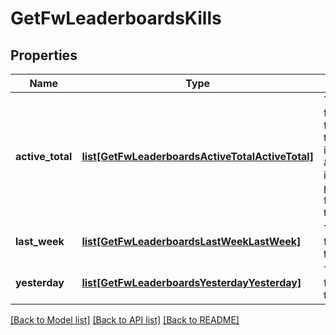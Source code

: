 # GetFwLeaderboardsKills

## Properties
Name | Type | Description | Notes
------------ | ------------- | ------------- | -------------
**active_total** | [**list[GetFwLeaderboardsActiveTotalActiveTotal]**](GetFwLeaderboardsActiveTotalActiveTotal.md) | Top 4 ranking of factions active in faction warfare by total kills. A faction is considered \&quot;active\&quot; if they have participated in faction warfare in the past 14 days | 
**last_week** | [**list[GetFwLeaderboardsLastWeekLastWeek]**](GetFwLeaderboardsLastWeekLastWeek.md) | Top 4 ranking of factions by kills in the past week | 
**yesterday** | [**list[GetFwLeaderboardsYesterdayYesterday]**](GetFwLeaderboardsYesterdayYesterday.md) | Top 4 ranking of factions by kills in the past day | 

[[Back to Model list]](../README.md#documentation-for-models) [[Back to API list]](../README.md#documentation-for-api-endpoints) [[Back to README]](../README.md)



